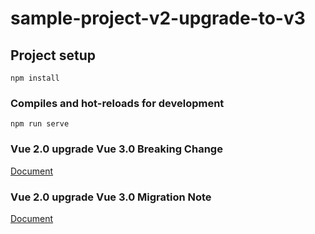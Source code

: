 # sample-project-v2-upgrade-to-v3

## Project setup
```
npm install
```

### Compiles and hot-reloads for development
```
npm run serve
```

### Vue 2.0 upgrade Vue 3.0 Breaking Change

[Document](https://hackmd.io/@GFSR1gcjRhCSF0ZklWzbxw/B1b_ZcZTn)

### Vue 2.0 upgrade Vue 3.0 Migration Note

[Document](https://hackmd.io/@GFSR1gcjRhCSF0ZklWzbxw/B1V9yeQ63)
